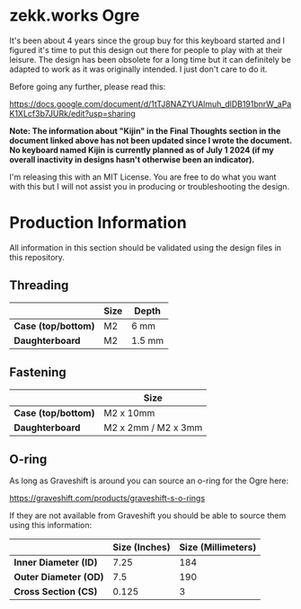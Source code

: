 # zekk.works Ogre

It's been about 4 years since the group buy for this keyboard started and I figured it's time to put this design out there for people to play with at their leisure. The design has been obsolete for a long time but it can definitely be adapted to work as it was originally intended. I just don't care to do it.

Before going any further, please read this:

https://docs.google.com/document/d/1tTJ8NAZYUAlmuh_dlDB191bnrW_aPaK1XLcf3b7JURk/edit?usp=sharing

**Note: The information about "Kijin" in the Final Thoughts section in the document linked above has not been updated since I wrote the document. No keyboard named Kijin is currently planned as of July 1 2024 (if my overall inactivity in designs hasn't otherwise been an indicator).**

I'm releasing this with an MIT License. You are free to do what you want with this but I will not assist you in producing or troubleshooting the design.

# Production Information

All information in this section should be validated using the design files in this repository.

## Threading

|                     | Size | Depth |
| ----------------- | ------------------- | ------------- |
| **Case (top/bottom)** | M2 | 6 mm |
| **Daughterboard**    | M2 | 1.5 mm |

## Fastening

|                     | Size |
| ----------------- | ------------------- |
| **Case (top/bottom)**                  | M2 x 10mm                              |
| **Daughterboard**                      | M2 x 2mm / M2 x 3mm                    |

## O-ring

As long as Graveshift is around you can source an o-ring for the Ogre here:

https://graveshift.com/products/graveshift-s-o-rings

If they are not available from Graveshift you should be able to source them using this information:

|  | Size (Inches) | Size (Millimeters) |
| ------------------- | --- | --- |
| **Inner Diameter (ID)**                    | 7.25 | 184 |
| **Outer Diameter (OD)**                   | 7.5 | 190 |
| **Cross Section (CS)**                     | 0.125 | 3 |
